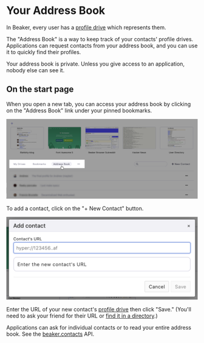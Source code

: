 # Your Address Book

In Beaker, every user has a [profile drive](your-profile-drive.md) which represents them.

The "Address Book" is a way to keep track of your contacts' profile drives. Applications can request contacts from your address book, and you can use it to quickly find their profiles.

Your address book is private. Unless you give access to an application, nobody else can see it.

## On the start page

When you open a new tab, you can access your address book by clicking on the "Address Book" link under your pinned bookmarks.

![](../.gitbook/assets/start-page-address-book.png)

To add a contact, click on the "+ New Contact" button.

![](../.gitbook/assets/add-contact-dialog.png)

Enter the URL of your new contact's [profile drive](your-profile-drive.md) then click "Save." \(You'll need to ask your friend for their URL or [find it in a directory](https://userlist.beakerbrowser.com/).\)

Applications can ask for individual contacts or to read your entire address book. See the [beaker.contacts](../apis/beaker.contacts.md) API.


